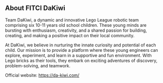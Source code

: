 # 
## About FITCI DaKiwi

Team DaKiwi, a dynamic and innovative Lego League robotic team comprising six 10-11 years old school children. These young minds are bursting with enthusiasm, creativity, and a shared passion for building, creating, and making a positive impact on their local community.

At DaKiwi, we believe in nurturing the innate curiosity and potential of each child. Our mission is to provide a platform where these young engineers can explore, experiment, and learn in a supportive and fun environment. With Lego bricks as their tools, they embark on exciting adventures of discovery, problem-solving, and teamwork.

Official website: https://da-kiwi.com/

